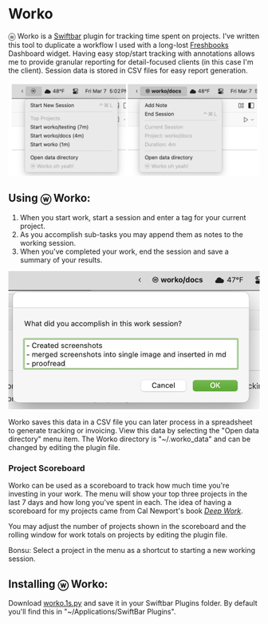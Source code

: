 # Worko

ⓦ Worko is a [Swiftbar](https://swiftbar.app) plugin for tracking time spent on projects.  I've written this tool to duplicate a workflow I used with a long-lost [Freshbooks](https://freshbooks.com) Dashboard widget.  Having easy stop/start tracking with annotations allows me to provide granular reporting for detail-focused clients (in this case I'm the client).  Session data is stored in CSV files for easy report generation. 

![menus](media/worko-menuitems.png)

## Using ⓦ Worko:

1. When you start work, start a session and enter a tag for your current project.
2. As you accomplish sub-tasks you may append them as notes to the working session.
3. When you've completed your work, end the session and save a summary of your results.

![results](media/results.png)

Worko saves this data in a CSV file you can later process in a spreadsheet to generate tracking or invoicing.  View this data by selecting the "Open data directory" menu item.  The Worko directory is "~/.worko_data" and can be changed by editing the plugin file.

### Project Scoreboard

Worko can be used as a scoreboard to track how much time you're investing in your work.  The menu
will show your top three projects in the last 7 days and how long you've spent in each.    The idea of having a scoreboard for my projects came from Cal Newport's book [_Deep Work_](https://bookshop.org/p/books/deep-work-rules-for-focused-success-in-a-distracted-world-cal-newport/8339760?ean=9781455586691&next=t).

You may adjust the number of projects shown in the scoreboard and the rolling window for work totals on projects by editing the plugin file.

Bonsu: Select a project in the menu as a shortcut to starting a new working session.

## Installing ⓦ Worko:

Download [worko.1s.py](https://raw.githubusercontent.com/billmerrill/worko/refs/heads/main/worko.1s.py) and save it in your
Swiftbar Plugins folder.  By default you'll find this in "~/Applications/SwiftBar Plugins".